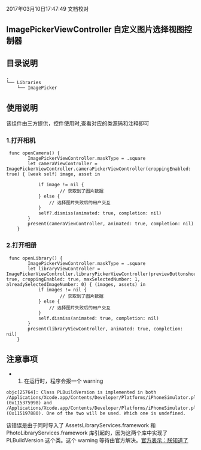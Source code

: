 2017年03月10日17:47:49 文档校对


## ImagePickerViewController 自定义图片选择视图控制器

## 目录说明

```shell
.
└── Libraries
    └── ImagePicker
```
## 使用说明

该组件由三方提供，控件使用时,查看对应的类源码和注释即可
### 1.打开相机
```
 func openCamera() {
        ImagePickerViewController.maskType = .square
        let cameraViewController = ImagePickerViewController.cameraPickerViewController(croppingEnabled: true) { [weak self] image, asset in

            if image != nil {
            		// 获取到了图片数据
            } else {
                // 选择图片失败后的用户交互
            }
            self?.dismiss(animated: true, completion: nil)
        }
        present(cameraViewController, animated: true, completion: nil)
    }
```

### 2.打开相册
```
 func openLibrary() {
        ImagePickerViewController.maskType = .square
        let libraryViewController = ImagePickerViewController.libraryPickerViewController(previewButtonshouldHidden: true, croppingEnabled: true, maxSelectedNumber: 1, alreadySelectedImageNumber: 0) { (images, assets) in
            if images != nil {
            		// 获取到了图片数据
            } else {
                // 选择图片失败后的用户交互
            }
            self.dismiss(animated: true, completion: nil)
        }
        present(libraryViewController, animated: true, completion: nil)
    }
```


## 注意事项
* 1. 在运行时，程序会报一个 warning

```
objc[25764]: Class PLBuildVersion is implemented in both /Applications/Xcode.app/Contents/Developer/Platforms/iPhoneSimulator.platform/Developer/SDKs/iPhoneSimulator.sdk/System/Library/PrivateFrameworks/AssetsLibraryServices.framework/AssetsLibraryServices (0x115375998) and /Applications/Xcode.app/Contents/Developer/Platforms/iPhoneSimulator.platform/Developer/SDKs/iPhoneSimulator.sdk/System/Library/PrivateFrameworks/PhotoLibraryServices.framework/PhotoLibraryServices (0x115197880). One of the two will be used. Which one is undefined.

```
该错误是由于同时导入了 AssetsLibraryServices.framework 和 PhotoLibraryServices.framework 库引起的，因为这两个库中实现了 PLBuildVersion 这个类。这个 warning 等待由官方解决。[官方表示：朕知道了](https://forums.developer.apple.com/thread/63254)


